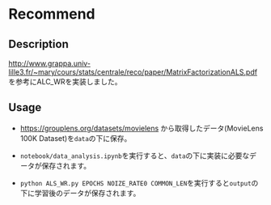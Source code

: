 # Recommend


## Description
http://www.grappa.univ-lille3.fr/~mary/cours/stats/centrale/reco/paper/MatrixFactorizationALS.pdf
を参考にALC_WRを実装しました。



## Usage
* https://grouplens.org/datasets/movielens から取得したデータ(MovieLens 100K Dataset)を`data`の下に保存。


* `notebook/data_analysis.ipynb`を実行すると、`data`の下に実装に必要なデータが保存されます。


* ``` python ALS_WR.py EPOCHS NOIZE_RATE0 COMMON_LEN ```を実行すると`output`の下に学習後のデータが保存されます。
